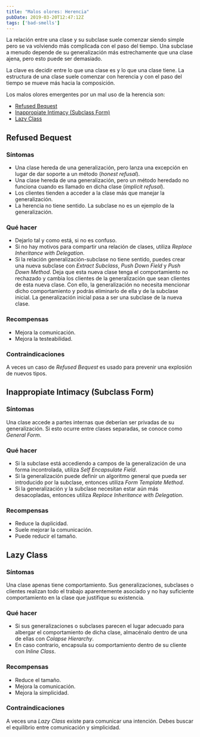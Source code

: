 ```yaml
---
title: "Malos olores: Herencia"
pubDate: 2019-03-20T12:47:12Z
tags: ['bad-smells']
---
```

La relación entre una clase y su subclase suele comenzar siendo simple pero se va volviendo más complicada con el paso del tiempo. Una subclase a menudo depende de su generalización más estrechamente que una clase ajena, pero esto puede ser demasiado.

La clave es decidir entre lo que una clase es y lo que una clase tiene. La estructura de una clase suele comenzar con herencia y con el paso del tiempo se mueve más hacia la composición.

Los malos olores emergentes por un mal uso de la herencia son:

* [Refused Bequest](#refused-bequest)
* [Inappropiate Intimacy (Subclass Form)](#inappropiate-intimacy-subclass-form)
* [Lazy Class](#lazy-class)

## Refused Bequest
### Síntomas

* Una clase hereda de una generalización, pero lanza una excepción en lugar de dar soporte a un método (*honest refusal*).
* Una clase hereda de una generalización, pero un método heredado no funciona cuando es llamado en dicha clase (*implicit refusal*).
* Los clientes tienden a acceder a la clase más que manejar la generalización.
* La herencia no tiene sentido. La subclase no es un ejemplo de la generalización.

### Qué hacer

* Dejarlo tal y como está, si no es confuso.
* Si no hay motivos para compartir una relación de clases, utiliza *Replace Inheritance with Delegation*.
* Si la relación generalización-subclase no tiene sentido, puedes crear una nueva subclase con *Extract Subclass*, *Push Down Field* y *Push Down Method*. Deja que esta nueva clase tenga el comportamiento no rechazado y cambia los clientes de la generalización que sean clientes de esta nueva clase. Con ello, la generalización no necesita mencionar dicho comportamiento y podrás eliminarlo de ella y de la subclase inicial. La generalización inicial pasa a ser una subclase de la nueva clase.

### Recompensas

* Mejora la comunicación.
* Mejora la testeabilidad.

### Contraindicaciones

A veces un caso de *Refused Bequest* es usado para prevenir una explosión de nuevos tipos.

## Inappropiate Intimacy (Subclass Form)
### Síntomas

Una clase accede a partes internas que deberían ser privadas de su generalización. Si esto ocurre entre clases separadas, se conoce como *General Form*.

### Qué hacer

* Si la subclase está accediendo a campos de la generalización de una forma incontrolada, utiliza *Self Encapsulate Field*.
* Si la generalización puede definir un algoritmo general que pueda ser introducido por la subclase, entonces utiliza *Form Template Method*.
* Si la generalización y la subclase necesitan estar aún más desacopladas, entonces utiliza *Replace Inheritance with Delegation*.

### Recompensas

* Reduce la duplicidad.
* Suele mejorar la comunicación.
* Puede reducir el tamaño.

## Lazy Class
### Síntomas

Una clase apenas tiene comportamiento. Sus generalizaciones, subclases o clientes realizan todo el trabajo aparentemente asociado y no hay suficiente comportamiento en la clase que justifique su existencia.

### Qué hacer

* Si sus generalizaciones o subclases parecen el lugar adecuado para albergar el comportamiento de dicha clase, almacénalo dentro de una de ellas con *Colapse Hierarchy*.
* En caso contrario, encapsula su comportamiento dentro de su cliente con *Inline Class*.

### Recompensas

* Reduce el tamaño.
* Mejora la comunicación.
* Mejora la simplicidad.

### Contraindicaciones

A veces una *Lazy Class* existe para comunicar una intención. Debes buscar el equilibrio entre comunicación y simplicidad.